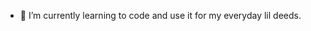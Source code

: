 
- 🌱 I’m currently learning to code and use it for my everyday lil deeds.


<!---
OneWhiteRaven/OneWhiteRaven is a ✨ special ✨ repository because its `README.md` (this file) appears on your GitHub profile.
You can click the Preview link to take a look at your changes.
--->
